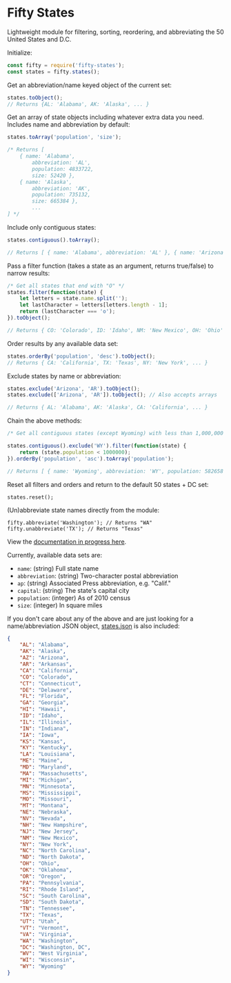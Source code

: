 # Fifty States

Lightweight module for filtering, sorting, reordering, and abbreviating the 50 United States and D.C.

Initialize:

```javascript
const fifty = require('fifty-states');
const states = fifty.states();
```

Get an abbreviation/name keyed object of the current set:

```javascript
states.toObject();
// Returns {AL: 'Alabama', AK: 'Alaska', ... }
```

Get an array of state objects including whatever extra data you need. Includes name and abbreviation by default:

```javascript
states.toArray('population', 'size');

/* Returns [
    { name: 'Alabama',
        abbreviation: 'AL',
        population: 4833722,
        size: 52420 },
    { name: 'Alaska',
        abbreviation: 'AK',
        population: 735132,
        size: 665384 },
        ...
] */
```

Include only contiguous states:

```javascript
states.contiguous().toArray();

// Returns [ { name: 'Alabama', abbreviation: 'AL' }, { name: 'Arizona', abbreviation: 'AZ' }, ... ]
```

Pass a filter function (takes a state as an argument, returns true/false) to narrow results:

```javascript
/* Get all states that end with "O" */
states.filter(function(state) {
    let letters = state.name.split('');
    let lastCharacter = letters[letters.length - 1];
    return (lastCharacter === 'o');
}).toObject();

// Returns { CO: 'Colorado', ID: 'Idaho', NM: 'New Mexico', OH: 'Ohio' }
```

Order results by any available data set:

```javascript
states.orderBy('population', 'desc').toObject();
// Returns { CA: 'California', TX: 'Texas', NY: 'New York', ... }
```

Exclude states by name or abbreviation:

```javascript
states.exclude('Arizona', 'AR').toObject();
states.exclude(['Arizona', 'AR']).toObject(); // Also accepts arrays

// Returns { AL: 'Alabama', AK: 'Alaska', CA: 'California', ... }
```

Chain the above methods:

```javascript
/* Get all contiguous states (except Wyoming) with less than 1,000,000 citizens and retrieve an array with population included, ordered by population */

states.contiguous().exclude('WY').filter(function(state) {
    return (state.population < 1000000);
}).orderBy('population', 'asc').toArray('population');

// Returns [ { name: 'Wyoming', abbreviation: 'WY', population: 582658 }, { name: 'Vermont', abbreviation: 'VT', population: 626630 }, { name: 'Washington, DC', abbreviation: 'DC', population: 646449 }, ... ]
```

Reset all filters and orders and return to the default 50 states + DC set:

```
states.reset();
```

(Un)abbreviate state names directly from the module:

```
fifty.abbreviate('Washington'); // Returns "WA"
fifty.unabbreviate('TX'); // Returns "Texas"
```

View the [documentation in progress here](documentation.md).

Currently, available data sets are:

* `name`: (string) Full state name
* `abbreviation`: (string) Two-character postal abbreviation
* `ap`: (string) Associated Press abbreviation, e.g. "Calif."
* `capital`: (string) The state's capital city
* `population`: (integer) As of 2010 census
* `size`: (integer) In square miles

If you don't care about any of the above and are just looking for a name/abbreviation JSON object, [states.json](states.json) is also included:

```json
{
    "AL": "Alabama",
    "AK": "Alaska",
    "AZ": "Arizona",
    "AR": "Arkansas",
    "CA": "California",
    "CO": "Colorado",
    "CT": "Connecticut",
    "DE": "Delaware",
    "FL": "Florida",
    "GA": "Georgia",
    "HI": "Hawaii",
    "ID": "Idaho",
    "IL": "Illinois",
    "IN": "Indiana",
    "IA": "Iowa",
    "KS": "Kansas",
    "KY": "Kentucky",
    "LA": "Louisiana",
    "ME": "Maine",
    "MD": "Maryland",
    "MA": "Massachusetts",
    "MI": "Michigan",
    "MN": "Minnesota",
    "MS": "Mississippi",
    "MO": "Missouri",
    "MT": "Montana",
    "NE": "Nebraska",
    "NV": "Nevada",
    "NH": "New Hampshire",
    "NJ": "New Jersey",
    "NM": "New Mexico",
    "NY": "New York",
    "NC": "North Carolina",
    "ND": "North Dakota",
    "OH": "Ohio",
    "OK": "Oklahoma",
    "OR": "Oregon",
    "PA": "Pennsylvania",
    "RI": "Rhode Island",
    "SC": "South Carolina",
    "SD": "South Dakota",
    "TN": "Tennessee",
    "TX": "Texas",
    "UT": "Utah",
    "VT": "Vermont",
    "VA": "Virginia",
    "WA": "Washington",
    "DC": "Washington, DC",
    "WV": "West Virginia",
    "WI": "Wisconsin",
    "WY": "Wyoming"
}
```